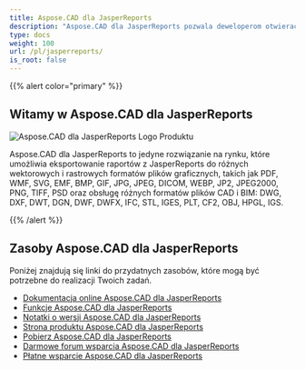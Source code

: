 ```yaml
---
title: Aspose.CAD dla JasperReports
description: "Aspose.CAD dla JasperReports pozwala deweloperom otwierać, czytać i przetwarzać pliki AutoCAD w formatach DWG, DXF, DWT oraz inne formaty plików CAD i BIM, takie jak: DGN, DWF, DWFX, IFC, STL, IGES, PLT, CF2, OBJ, HPGL, IGS."
type: docs
weight: 100
url: /pl/jasperreports/
is_root: false
---
```


{{% alert color="primary" %}}

## **Witamy w Aspose.CAD dla JasperReports**

![Aspose.CAD dla JasperReports Logo Produktu](/cad/_assets/home_3.png)

Aspose.CAD dla JasperReports to jedyne rozwiązanie na rynku, które umożliwia eksportowanie raportów z JasperReports do różnych wektorowych i rastrowych formatów plików graficznych, takich jak PDF, WMF, SVG, EMF, BMP, GIF, JPG, JPEG, DICOM, WEBP, JP2, JPEG2000, PNG, TIFF, PSD oraz obsługę różnych formatów plików CAD i BIM: DWG, DXF, DWT, DGN, DWF, DWFX, IFC, STL, IGES, PLT, CF2, OBJ, HPGL, IGS.

{{% /alert %}}

## **Zasoby Aspose.CAD dla JasperReports**

Poniżej znajdują się linki do przydatnych zasobów, które mogą być potrzebne do realizacji Twoich zadań.

- [Dokumentacja online Aspose.CAD dla JasperReports](/pl/cad/jasperreports/)
- [Funkcje Aspose.CAD dla JasperReports](/pl/cad/jasperreports/features-overview/)
- [Notatki o wersji Aspose.CAD dla JasperReports](https://releases.aspose.com/cad/jasperreports/release-notes/)
- [Strona produktu Aspose.CAD dla JasperReports](https://products.aspose.com/cad/jasperreports/)
- [Pobierz Aspose.CAD dla JasperReports](https://downloads.aspose.com/cad/jasperreports)
- [Darmowe forum wsparcia Aspose.CAD dla JasperReports](https://forum.aspose.com/c/cad/19)
- [Płatne wsparcie Aspose.CAD dla JasperReports](https://helpdesk.aspose.com/)
